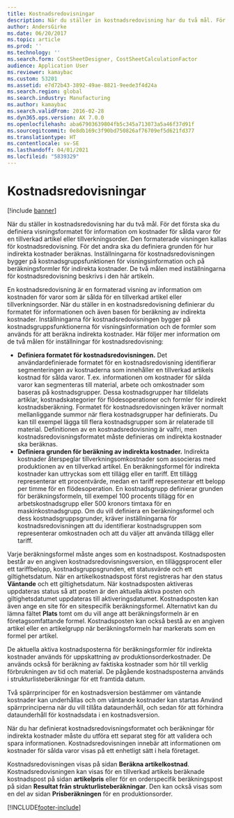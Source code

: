 ```yaml
---
title: Kostnadsredovisningar
description: När du ställer in kostnadsredovisning har du två mål. För det första ska du definiera visningsformatet för information om kostnader för sålda varor för en tillverkad artikel eller tillverkningsorder. Den formaterade visningen kallas för kostnadsredovisning. För det andra ska du definiera grunden för hur indirekta kostnader beräknas. Inställningarna för kostnadsredovisningen bygger på kostnadsgruppsfunktionen för visningsinformation och på beräkningsformler för indirekta kostnader. De två målen med inställningarna för kostnadsredovisning beskrivs i den här artikeln.
author: AndersGirke
ms.date: 06/20/2017
ms.topic: article
ms.prod: ''
ms.technology: ''
ms.search.form: CostSheetDesigner, CostSheetCalculationFactor
audience: Application User
ms.reviewer: kamaybac
ms.custom: 53201
ms.assetid: e7d72b43-3892-49ae-8821-9eede3f4d24a
ms.search.region: global
ms.search.industry: Manufacturing
ms.author: kamaybac
ms.search.validFrom: 2016-02-28
ms.dyn365.ops.version: AX 7.0.0
ms.openlocfilehash: aba67903639804fb5c345a713073a5a46f37d91f
ms.sourcegitcommit: 0e8db169c3f90bd750826af76709ef5d621fd377
ms.translationtype: HT
ms.contentlocale: sv-SE
ms.lasthandoff: 04/01/2021
ms.locfileid: "5839329"
---
```

# <a name="costing-sheets"></a>Kostnadsredovisningar

[!include [banner](../includes/banner.md)]

När du ställer in kostnadsredovisning har du två mål. För det första ska du definiera visningsformatet för information om kostnader för sålda varor för en tillverkad artikel eller tillverkningsorder. Den formaterade visningen kallas för kostnadsredovisning. För det andra ska du definiera grunden för hur indirekta kostnader beräknas. Inställningarna för kostnadsredovisningen bygger på kostnadsgruppsfunktionen för visningsinformation och på beräkningsformler för indirekta kostnader. De två målen med inställningarna för kostnadsredovisning beskrivs i den här artikeln. 

En kostnadsredovisning är en formaterad visning av information om kostnaden för varor som är sålda för en tillverkad artikel eller tillverkningsorder. När du ställer in en kostnadsredovisning definierar du formatet för informationen och även basen för beräkning av indirekta kostnader. Inställningarna för kostnadsredovisningen bygger på kostnadsgruppsfunktionerna för visningsinformation och de formler som används för att beräkna indirekta kostnader. Här följer mer information om de två målen för inställningar för kostnadsredovisning:
-   **Definiera formatet för kostnadsredovisningen.** Det användardefinierade formatet för en kostnadsredovisning identifierar segmenteringen av kostnaderna som innehåller en tillverkad artikels kostnad för sålda varor. T.ex. informationen om kostnader för sålda varor kan segmenteras till material, arbete och omkostnader som baseras på kostnadsgrupper. Dessa kostnadsgrupper har tilldelats artiklar, kostnadskategorier för flödesoperationer och formler för indirekt kostnadsberäkning. Formatet för kostnadsredovisningen kräver normalt mellanliggande summor när flera kostnadsgrupper har definierats. Du kan till exempel lägga till flera kostnadsgrupper som är relaterade till material. Definitionen av en kostnadsredovisning är valfri, men kostnadsredovisningsformatet måste definieras om indirekta kostnader ska beräknas.
-   **Definiera grunden för beräkning av indirekta kostnader.** Indirekta kostnader återspeglar tillverkningsomkostnader som associeras med produktionen av en tillverkad artikel. En beräkningsformel för indirekta kostnader kan uttryckas som ett tillägg eller en tariff. Ett tillägg representerar ett procentvärde, medan en tariff representerar ett belopp per timme för en flödesoperation. En kostnadsgrupp definierar grunden för beräkningsformeln, till exempel 100 procents tillägg för en arbetskostnadsgrupp eller 500 kronors timtaxa för en maskinkostnadsgrupp. Om du vill definiera en beräkningsformel och dess kostnadsgruppsgrunder, kräver inställningarna för kostnadsredovisningen att du identifierar kostnadsgruppen som representerar omkostnaden och att du väljer att använda tillägg eller tariff.

Varje beräkningsformel måste anges som en kostnadspost. Kostnadsposten består av en angiven kostnadsredovisningsversion, en tilläggsprocent eller ett tariffbelopp, kostnadsgruppsgrunden, ett statusvärde och ett giltighetsdatum. När en artikelkostnadspost först registreras har den status **Väntande** och ett giltighetsdatum. När kostnadsposten aktiveras uppdateras status så att posten är den aktuella aktiva posten och giltighetsdatumet uppdateras till aktiveringsdatumet. Kostnadsposten kan även ange en site för en sitespecifik beräkningsformel. Alternativt kan du lämna fältet **Plats** tomt om du vill ange att beräkningsformeln är en företagsomfattande formel. Kostnadsposten kan också bestå av en angiven artikel eller en artikelgrupp när beräkningsformeln har markerats som en formel per artikel. 

De aktuella aktiva kostnadsposterna för beräkningsformler för indirekta kostnader används för uppskattning av produktionsorderkostnader. De används också för beräkning av faktiska kostnader som hör till verklig förbrukningen av tid och material. De pågående kostnadsposterna används i strukturlisteberäkningar för ett framtida datum. 

Två spärrprinciper för en kostnadsversion bestämmer om väntande kostnader kan underhållas och om väntande kostnader kan startas Använd spärrprinciperna när du vill tillåta dataunderhåll, och sedan för att förhindra dataunderhåll för kostnadsdata i en kostnadsversion. 

När du har definierat kostnadsredovisningsformatet och beräkningar för indirekta kostnader måste du utföra ett separat steg för att validera och spara informationen. Kostnadsredovisningen innebär att informationen om kostnader för sålda varor visas på ett enhetligt sätt i hela företaget. 

Kostnadsredovisningen visas på sidan **Beräkna artikelkostnad**. Kostnadsredovisningen kan visas för en tillverkad artikels beräknade kostnadspost på sidan **artikelpris** eller för en orderspecifik beräkningspost på sidan **Resultat från strukturlisteberäkningar**. Den kan också visas som en del av sidan **Prisberäkningen** för en produktionsorder.







[!INCLUDE[footer-include](../../includes/footer-banner.md)]